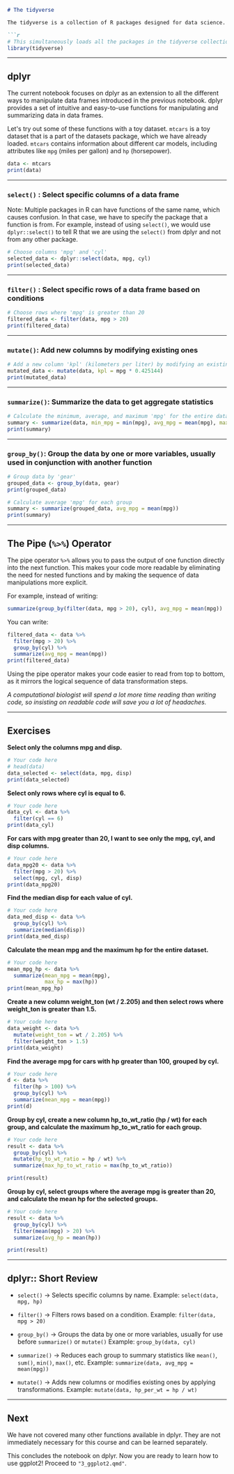 
````markdown
# The tidyverse

The tidyverse is a collection of R packages designed for data science. These packages make it easy to import, tidy, transform, and visualize data, all with a consistent set of functions that work well together. The core packages in the tidyverse include dplyr and ggplot2. By learning how to use these two packages, you will gain essential skills for data manipulation and visualization in R and make your journey into computational biology more intuitive and enjoyable.

```r
# This simultaneously loads all the packages in the tidyverse collection, including dplyr and ggplot2.
library(tidyverse)
````

---

## dplyr

The current notebook focuses on dplyr as an extension to all the different ways to manipulate data frames introduced in the previous notebook. dplyr provides a set of intuitive and easy-to-use functions for manipulating and summarizing data in data frames.

Let's try out some of these functions with a toy dataset. `mtcars` is a toy dataset that is a part of the datasets package, which we have already loaded. `mtcars` contains information about different car models, including attributes like `mpg` (miles per gallon) and `hp` (horsepower).

```r
data <- mtcars
print(data)
```

---

### `select()` : Select specific columns of a data frame

Note: Multiple packages in R can have functions of the same name, which causes confusion. In that case, we have to specify the package that a function is from. For example, instead of using `select()`, we would use `dplyr::select()` to tell R that we are using the `select()` from dplyr and not from any other package.

```r
# Choose columns 'mpg' and 'cyl'
selected_data <- dplyr::select(data, mpg, cyl)
print(selected_data)
```

---

### `filter()` : Select specific rows of a data frame based on conditions

```r
# Choose rows where 'mpg' is greater than 20
filtered_data <- filter(data, mpg > 20)
print(filtered_data)
```

---

### `mutate()`: Add new columns by modifying existing ones

```r
# Add a new column 'kpl' (kilometers per liter) by modifying an existing column 'mpg'
mutated_data <- mutate(data, kpl = mpg * 0.425144)
print(mutated_data)
```

---

### `summarize()`: Summarize the data to get aggregate statistics

```r
# Calculate the minimum, average, and maximum 'mpg' for the entire dataset
summary <- summarize(data, min_mpg = min(mpg), avg_mpg = mean(mpg), max_mpg = max(mpg))
print(summary)
```

---

### `group_by()`: Group the data by one or more variables, usually used in conjunction with another function

```r
# Group data by 'gear'
grouped_data <- group_by(data, gear)
print(grouped_data)

# Calculate average 'mpg' for each group
summary <- summarize(grouped_data, avg_mpg = mean(mpg)) 
print(summary)
```

---

## The Pipe (`%>%`) Operator

The pipe operator `%>%` allows you to pass the output of one function directly into the next function. This makes your code more readable by eliminating the need for nested functions and by making the sequence of data manipulations more explicit.

For example, instead of writing:

```r
summarize(group_by(filter(data, mpg > 20), cyl), avg_mpg = mean(mpg))
```

You can write:

```r
filtered_data <- data %>%
  filter(mpg > 20) %>%
  group_by(cyl) %>%
  summarize(avg_mpg = mean(mpg))
print(filtered_data)
```

Using the pipe operator makes your code easier to read from top to bottom, as it mirrors the logical sequence of data transformation steps.

*A computational biologist will spend a lot more time reading than writing code, so insisting on readable code will save you a lot of headaches.*

---

## Exercises

**Select only the columns mpg and disp.**

```r
# Your code here
# head(data)
data_selected <- select(data, mpg, disp)
print(data_selected)
```

**Select only rows where cyl is equal to 6.**

```r
# Your code here
data_cyl <- data %>%
  filter(cyl == 6)
print(data_cyl)
```

**For cars with mpg greater than 20, I want to see only the mpg, cyl, and disp columns.**

```r
# Your code here
data_mpg20 <- data %>% 
  filter(mpg > 20) %>% 
  select(mpg, cyl, disp)
print(data_mpg20)
```

**Find the median disp for each value of cyl.**

```r
# Your code here
data_med_disp <- data %>% 
  group_by(cyl) %>% 
  summarize(median(disp))
print(data_med_disp)
```

**Calculate the mean mpg and the maximum hp for the entire dataset.**

```r
# Your code here
mean_mpg_hp <- data %>% 
  summarize(mean_mpg = mean(mpg),
            max_hp = max(hp))
print(mean_mpg_hp)
```

**Create a new column weight\_ton (wt / 2.205) and then select rows where weight\_ton is greater than 1.5.**

```r
# Your code here
data_weight <- data %>% 
  mutate(weight_ton = wt / 2.205) %>% 
  filter(weight_ton > 1.5)
print(data_weight)
```

**Find the average mpg for cars with hp greater than 100, grouped by cyl.**

```r
# Your code here
d <- data %>% 
  filter(hp > 100) %>% 
  group_by(cyl) %>% 
  summarize(mean_mpg = mean(mpg))
print(d)
```

**Group by cyl, create a new column hp\_to\_wt\_ratio (hp / wt) for each group, and calculate the maximum hp\_to\_wt\_ratio for each group.**

```r
# Your code here
result <- data %>% 
  group_by(cyl) %>% 
  mutate(hp_to_wt_ratio = hp / wt) %>% 
  summarize(max_hp_to_wt_ratio = max(hp_to_wt_ratio))

print(result)
```

**Group by cyl, select groups where the average mpg is greater than 20, and calculate the mean hp for the selected groups.**

```r
# Your code here
result <- data %>%
  group_by(cyl) %>%
  filter(mean(mpg) > 20) %>%
  summarize(avg_hp = mean(hp))

print(result)
```

---

## dplyr:: Short Review

* `select()` → Selects specific columns by name.
  Example: `select(data, mpg, hp)`

* `filter()` → Filters rows based on a condition.
  Example: `filter(data, mpg > 20)`

* `group_by()` → Groups the data by one or more variables, usually for use before `summarize()` or `mutate()`
  Example: `group_by(data, cyl)`

* `summarize()` → Reduces each group to summary statistics like `mean()`, `sum()`, `min()`, `max()`, etc.
  Example: `summarize(data, avg_mpg = mean(mpg))`

* `mutate()` → Adds new columns or modifies existing ones by applying transformations.
  Example: `mutate(data, hp_per_wt = hp / wt)`

---

## Next

We have not covered many other functions available in dplyr. They are not immediately necessary for this course and can be learned separately.

This concludes the notebook on dplyr. Now you are ready to learn how to use ggplot2! Proceed to `"3_ggplot2.qmd"`.

```
